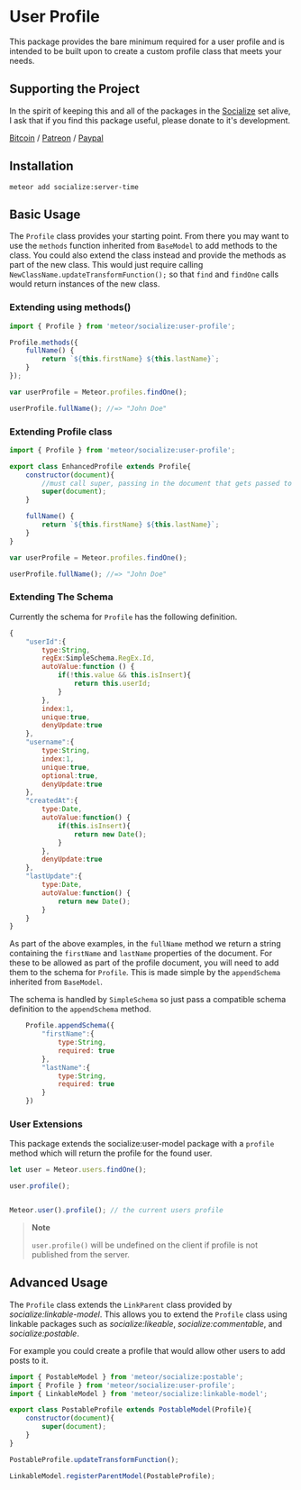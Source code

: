 # User Profile #
This package provides the bare minimum required for a user profile and is intended to be built upon to create a custom profile class that meets your needs.

## Supporting the Project ##
In the spirit of keeping this and all of the packages in the [Socialize](https://atmospherejs.com/socialize) set alive, I ask that if you find this package useful, please donate to it's development.

[Bitcoin](https://www.coinbase.com/checkouts/4a52f56a76e565c552b6ecf118461287) / [Patreon](https://www.patreon.com/user?u=4866588) / [Paypal](https://www.paypal.me/copleykj)

## Installation ##

```shell
meteor add socialize:server-time
```

## Basic Usage ##
The `Profile` class provides your starting point. From there you may want to use the `methods` function inherited from `BaseModel` to add methods to the class. You could also extend the class instead and provide the methods as part of the new class. This would just require calling `NewClassName.updateTransformFunction();` so that `find` and `findOne` calls would return instances of the new class.

### Extending using methods() ###
```javascript
import { Profile } from 'meteor/socialize:user-profile';

Profile.methods({
    fullName() {
        return `${this.firstName} ${this.lastName}`;
    }
});

var userProfile = Meteor.profiles.findOne();

userProfile.fullName(); //=> "John Doe"
```

### Extending Profile class ###
```javascript
import { Profile } from 'meteor/socialize:user-profile';

export class EnhancedProfile extends Profile{
    constructor(document){
        //must call super, passing in the document that gets passed to the constructor
        super(document);
    }

    fullName() {
        return `${this.firstName} ${this.lastName}`;
    }
}

var userProfile = Meteor.profiles.findOne();

userProfile.fullName(); //=> "John Doe"
```

### Extending The Schema ###
Currently the schema for `Profile` has the following definition.

```javascript
{
    "userId":{
        type:String,
        regEx:SimpleSchema.RegEx.Id,
        autoValue:function () {
            if(!this.value && this.isInsert){
                return this.userId;
            }
        },
        index:1,
        unique:true,
        denyUpdate:true
    },
    "username":{
        type:String,
        index:1,
        unique:true,
        optional:true,
        denyUpdate:true
    },
    "createdAt":{
        type:Date,
        autoValue:function() {
            if(this.isInsert){
                return new Date();
            }
        },
        denyUpdate:true
    },
    "lastUpdate":{
        type:Date,
        autoValue:function() {
            return new Date();
        }
    }
}
```

As part of the above examples, in the `fullName` method we return a string containing the `firstName` and `lastName` properties of the document. For these to be allowed as part of the profile document, you will need to add them to the schema for `Profile`. This is made simple by the `appendSchema` inherited from `BaseModel`.

The schema is handled by `SimpleSchema` so just pass a compatible schema definition to the `appendSchema` method.

```javascript
    Profile.appendSchema({
        "firstName":{
            type:String,
            required: true
        },
        "lastName":{
            type:String,
            required: true
        }
    })
```

### User Extensions ###

This package extends the socialize:user-model package with a `profile` method which will return the profile for the found user.


```javascript
let user = Meteor.users.findOne();

user.profile();


Meteor.user().profile(); // the current users profile
```

>__Note__
>
>`user.profile()` will be undefined on the client if profile is not published from the server.

## Advanced Usage ##

The `Profile` class extends the `LinkParent` class provided by _socialize:linkable-model_. This allows you to extend the `Profile` class using linkable packages such as _socialize:likeable_, _socialize:commentable_, and _socialize:postable_.

For example you could create a profile that would allow other users to add posts to it.

```javascript
import { PostableModel } from 'meteor/socialize:postable';
import { Profile } from 'meteor/socialize:user-profile';
import { LinkableModel } from 'meteor/socialize:linkable-model';

export class PostableProfile extends PostableModel(Profile){
    constructor(document){
        super(document);
    }
}

PostableProfile.updateTransformFunction();

LinkableModel.registerParentModel(PostableProfile);
```
